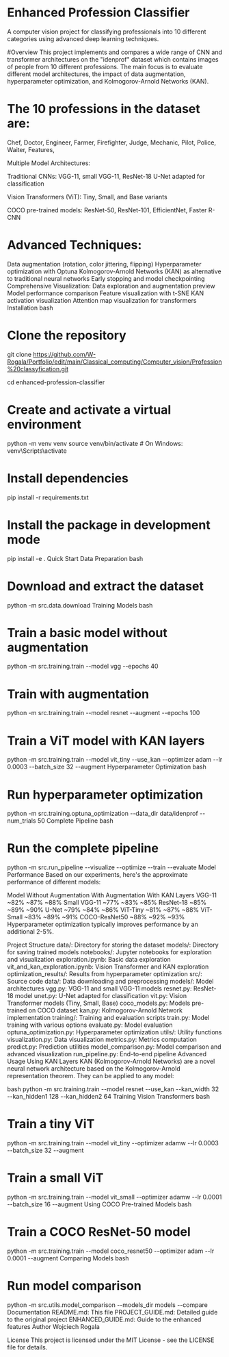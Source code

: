 # Enhanced Profession Classifier
A computer vision project for classifying professionals into 10 different categories using advanced deep learning techniques.

#Overview
This project implements and compares a wide range of CNN and transformer architectures on the "idenprof" dataset which contains images of people from 10 different professions. The main focus is to evaluate different model architectures, the impact of data augmentation, hyperparameter optimization, and Kolmogorov-Arnold Networks (KAN).

# The 10 professions in the dataset are:

Chef,
Doctor,
Engineer,
Farmer,
Firefighter,
Judge,
Mechanic,
Pilot,
Police,
Waiter,
Features,

Multiple Model Architectures:

Traditional CNNs: VGG-11, small VGG-11, ResNet-18
U-Net adapted for classification

Vision Transformers (ViT): Tiny, Small, and Base variants

COCO pre-trained models: ResNet-50, ResNet-101, EfficientNet, Faster R-CNN

# Advanced Techniques:
Data augmentation (rotation, color jittering, flipping)
Hyperparameter optimization with Optuna
Kolmogorov-Arnold Networks (KAN) as alternative to traditional neural networks
Early stopping and model checkpointing
Comprehensive Visualization:
Data exploration and augmentation preview
Model performance comparison
Feature visualization with t-SNE
KAN activation visualization
Attention map visualization for transformers
Installation
bash
# Clone the repository

git clone https://github.com/W-Rogala/Portfolio/edit/main/Classical_computing/Computer_vision/Profession%20classyfication.git

cd enhanced-profession-classifier

# Create and activate a virtual environment
python -m venv venv
source venv/bin/activate  # On Windows: venv\Scripts\activate

# Install dependencies
pip install -r requirements.txt

# Install the package in development mode
pip install -e .
Quick Start
Data Preparation
bash
# Download and extract the dataset
python -m src.data.download
Training Models
bash
# Train a basic model without augmentation
python -m src.training.train --model vgg --epochs 40

# Train with augmentation
python -m src.training.train --model resnet --augment --epochs 100

# Train a ViT model with KAN layers
python -m src.training.train --model vit_tiny --use_kan --optimizer adam --lr 0.0003 --batch_size 32 --augment
Hyperparameter Optimization
bash
# Run hyperparameter optimization
python -m src.training.optuna_optimization --data_dir data/idenprof --num_trials 50
Complete Pipeline
bash
# Run the complete pipeline
python -m src.run_pipeline --visualize --optimize --train --evaluate
Model Performance
Based on our experiments, here's the approximate performance of different models:

Model	Without Augmentation	With Augmentation	With KAN Layers
VGG-11	~82%	~87%	~88%
Small VGG-11	~77%	~83%	~85%
ResNet-18	~85%	~89%	~90%
U-Net	~79%	~84%	~86%
ViT-Tiny	~81%	~87%	~88%
ViT-Small	~83%	~89%	~91%
COCO-ResNet50	~88%	~92%	~93%
Hyperparameter optimization typically improves performance by an additional 2-5%.

Project Structure
data/: Directory for storing the dataset
models/: Directory for saving trained models
notebooks/: Jupyter notebooks for exploration and visualization
exploration.ipynb: Basic data exploration
vit_and_kan_exploration.ipynb: Vision Transformer and KAN exploration
optimization_results/: Results from hyperparameter optimization
src/: Source code
data/: Data downloading and preprocessing
models/: Model architectures
vgg.py: VGG-11 and small VGG-11 models
resnet.py: ResNet-18 model
unet.py: U-Net adapted for classification
vit.py: Vision Transformer models (Tiny, Small, Base)
coco_models.py: Models pre-trained on COCO dataset
kan.py: Kolmogorov-Arnold Network implementation
training/: Training and evaluation scripts
train.py: Model training with various options
evaluate.py: Model evaluation
optuna_optimization.py: Hyperparameter optimization
utils/: Utility functions
visualization.py: Data visualization
metrics.py: Metrics computation
predict.py: Prediction utilities
model_comparison.py: Model comparison and advanced visualization
run_pipeline.py: End-to-end pipeline
Advanced Usage
Using KAN Layers
KAN (Kolmogorov-Arnold Networks) are a novel neural network architecture based on the Kolmogorov-Arnold representation theorem. They can be applied to any model:

bash
python -m src.training.train --model resnet --use_kan --kan_width 32 --kan_hidden1 128 --kan_hidden2 64
Training Vision Transformers
bash
# Train a tiny ViT
python -m src.training.train --model vit_tiny --optimizer adamw --lr 0.0003 --batch_size 32 --augment

# Train a small ViT
python -m src.training.train --model vit_small --optimizer adamw --lr 0.0001 --batch_size 16 --augment
Using COCO Pre-trained Models
bash
# Train a COCO ResNet-50 model
python -m src.training.train --model coco_resnet50 --optimizer adam --lr 0.0001 --augment
Comparing Models
bash
# Run model comparison
python -m src.utils.model_comparison --models_dir models --compare
Documentation
README.md: This file
PROJECT_GUIDE.md: Detailed guide to the original project
ENHANCED_GUIDE.md: Guide to the enhanced features
Author
Wojciech Rogala

License
This project is licensed under the MIT License - see the LICENSE file for details.

